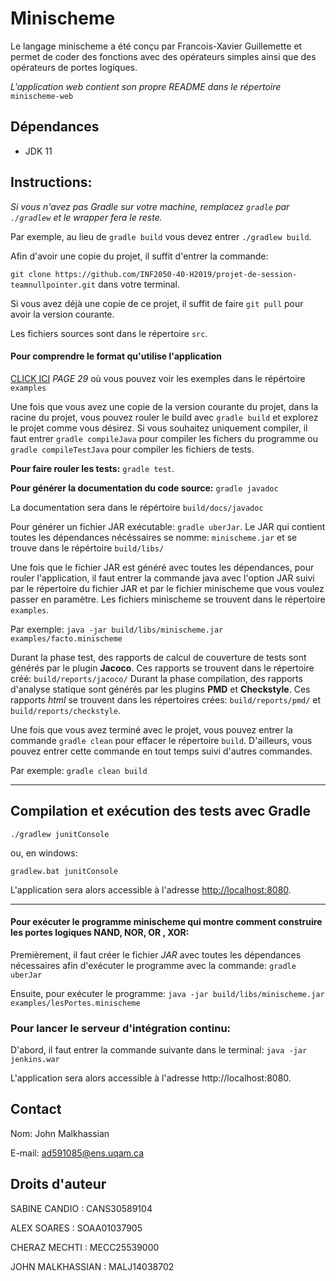 # Minischeme

Le langage minischeme a été conçu par Francois-Xavier Guillemette et permet de coder des fonctions avec des opérateurs simples ainsi que des opérateurs de portes logiques.

*L'application web contient son propre README dans le répertoire* `minischeme-web`

## Dépendances

- JDK 11

## Instructions:

*Si vous n'avez pas Gradle sur votre machine, remplacez `gradle` par `./gradlew` et le wrapper fera le reste.*

Par exemple, au lieu de `gradle build` vous devez entrer `./gradlew build`.

Afin d'avoir une copie du projet, il suffit d'entrer la commande:

`git clone https://github.com/INF2050-40-H2019/projet-de-session-teamnullpointer.git` dans votre terminal.

Si vous avez déjà une copie de ce projet, il suffit de faire `git pull` pour avoir la version courante.

Les fichiers sources sont dans le répertoire `src`.

#### Pour comprendre le format qu'utilise l'application
[CLICK ICI](00_projet-session.pdf) *PAGE 29* où vous pouvez voir les exemples dans le répértoire `examples`

Une fois que vous avez une copie de la version courante du projet, dans la racine du projet, vous pouvez rouler le build avec `gradle build` et explorez le projet comme vous désirez.
Si vous souhaitez uniquement compiler, il faut entrer `gradle compileJava` pour compiler les fichers du programme ou `gradle compileTestJava` pour compiler les fichiers de tests.

**Pour faire rouler les tests:** `gradle test`.

**Pour générer la documentation du code source:** `gradle javadoc`

La documentation sera dans le répértoire `build/docs/javadoc`

Pour générer un fichier JAR exécutable: `gradle uberJar`. Le JAR qui contient toutes les dépendances nécéssaires se nomme: `minischeme.jar` et se trouve dans le répértoire `build/libs/`

Une fois que le fichier JAR est généré avec toutes les dépendances, pour rouler l'application, il faut entrer la commande java avec l'option JAR suivi par le répertoire du fichier JAR et par le fichier minischeme que vous voulez passer en paramètre. Les fichiers minischeme se trouvent dans le répertoire `examples`.

Par exemple: `java -jar build/libs/minischeme.jar examples/facto.minischeme`

Durant la phase test, des rapports de calcul de couverture de tests sont générés par le plugin **Jacoco**. Ces rapports se trouvent dans le répertoire créé: `build/reports/jacoco/`
Durant la phase compilation, des rapports d'analyse statique sont générés par les plugins **PMD** et **Checkstyle**. Ces rapports *html* se trouvent dans les répertoires crées: `build/reports/pmd/` et `build/reports/checkstyle`.

Une fois que vous avez terminé avec le projet, vous pouvez entrer la commande `gradle clean` pour effacer le répertoire `build`. D'ailleurs, vous pouvez entrer cette commande en tout temps suivi d'autres commandes.

Par exemple: `gradle clean build`

---

## Compilation et exécution des tests avec Gradle

`./gradlew junitConsole`

ou, en windows:

`gradlew.bat junitConsole`


L'application sera alors accessible à l'adresse [http://localhost:8080](http://localhost:8080).

---

#### Pour exécuter le programme minischeme qui montre comment construire les portes logiques NAND, NOR, OR , XOR:

Premièrement, il faut créer le fichier *JAR* avec toutes les dépendances nécessaires afin d'exécuter le programme avec la commande:
`gradle uberJar`

Ensuite, pour exécuter le programme:
`java -jar build/libs/minischeme.jar examples/lesPortes.minischeme`

### Pour lancer le serveur d'intégration continu:

D'abord, il faut entrer la commande suivante dans le terminal: `java -jar jenkins.war`

L'application sera alors accessible à l'adresse http://localhost:8080.

## Contact

Nom:    John Malkhassian

E-mail: ad591085@ens.uqam.ca

## Droits d'auteur

SABINE CANDIO : CANS30589104

ALEX SOARES : SOAA01037905

CHERAZ MECHTI : MECC25539000

JOHN MALKHASSIAN : MALJ14038702

